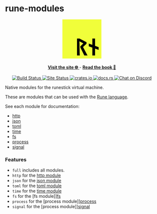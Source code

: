 # rune-modules

<div align="center">
    <img alt="Rune Logo" src="https://raw.githubusercontent.com/rune-rs/rune/master/assets/icon.png" />
</div>

<br>

<div align="center">
<a href="https://rune-rs.github.io">
    <b>Visit the site 🌐</b>
</a>
-
<a href="https://rune-rs.github.io/bool/">
    <b>Read the book 📖</b>
</a>
</div>

<br>

<div align="center">
<a href="https://github.com/rune-rs/rune/actions">
    <img alt="Build Status" src="https://github.com/rune-rs/rune/workflows/Build/badge.svg">
</a>

<a href="https://github.com/rune-rs/rune/actions">
    <img alt="Site Status" src="https://github.com/rune-rs/rune/workflows/Site/badge.svg">
</a>

<a href="https://crates.io/crates/rune">
    <img alt="crates.io" src="https://img.shields.io/crates/v/rune.svg">
</a>

<a href="https://docs.rs/rune">
    <img alt="docs.rs" src="https://docs.rs/rune/badge.svg">
</a>

<a href="https://discord.gg/v5AeNkT">
    <img alt="Chat on Discord" src="https://img.shields.io/discord/558644981137670144.svg?logo=discord&style=flat-square">
</a>
</div>

Native modules for the runestick virtual machine.

These are modules that can be used with the [Rune language].

[Rune Language]: https://github.com/rune-rs/rune

See each module for documentation:
* [http]
* [json]
* [toml]
* [time]
* [fs]
* [process]
* [signal]

### Features

* `full` includes all modules.
* `http` for the [http module][http]
* `json` for the [json module][json]
* `toml` for the [toml module][toml]
* `time` for the [time module][time]
* `fs` for the [fs module]][fs]
* `process` for the [process module]][process]
* `signal` for the [process module]][signal]

[http]: https://docs.rs/rune-modules/0/rune_modules/http/
[json]: https://docs.rs/rune-modules/0/rune_modules/json/
[toml]: https://docs.rs/rune-modules/0/rune_modules/toml/
[time]: https://docs.rs/rune-modules/0/rune_modules/time/
[fs]: https://docs.rs/rune-modules/0/rune_modules/fs/
[process]: https://docs.rs/rune-modules/0/rune_modules/process/
[signal]: https://docs.rs/rune-modules/0/rune_modules/signal/
